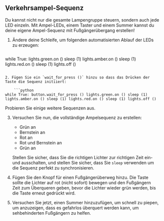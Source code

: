 ## Verkehrsampel-Sequenz

Du kannst nicht nur die gesamte Lampengruppe steuern, sondern auch jede LED einzeln. Mit Ampel-LEDs, einem Taster und einem Summer kannst du deine eigene Ampel-Sequenz mit Fußgängerübergang erstellen!

1. Ändere deine Schleife, um folgenden automatisierten Ablauf der LEDs zu erzeugen:
    
    ```python
while True: lights.green.on () sleep (1) lights.amber.on () sleep (1) lights.red.on () sleep (1) lights.off ()
```

2. Fügen Sie ein `wait_for_press ()` hinzu so dass das Drücken der Taste die Sequenz initiiert:
    
    ```python
while True: button.wait_for_press () lights.green.on () sleep (1) lights.amber.on () sleep (1) lights.red.on () sleep (1) lights.off ()
```

Probieren Sie einige weitere Sequenzen aus.

3. Versuchen Sie nun, die vollständige Ampelsequenz zu erstellen:
    
    - Grün an
    - Bernstein an
    - Rot an
    - Rot und Bernstein an
    - Grün an
    
    Stellen Sie sicher, dass Sie die richtigen Lichter zur richtigen Zeit ein- und ausschalten, und stellen Sie sicher, dass Sie `sleep` verwenden um die Sequenz perfekt zu synchronisieren.

4. Fügen Sie den Knopf für einen Fußgängerüberweg hinzu. Die Taste sollte die Lichter auf rot (nicht sofort) bewegen und den Fußgängern Zeit zum Überqueren geben, bevor die Lichter wieder grün werden, bis die Taste erneut gedrückt wird.

5. Versuchen Sie jetzt, einen Summer hinzuzufügen, um schnell zu piepen, um anzuzeigen, dass es gefahrlos überquert werden kann, um sehbehinderten Fußgängern zu helfen.